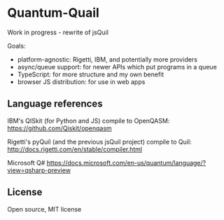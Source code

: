 # Quantum-Quail

Work in progress - rewrite of jsQuil

Goals:
- platform-agnostic: Rigetti, IBM, and potentially more providers
- async/queue support: for newer APIs which put programs in a queue
- TypeScript: for more structure and my own benefit
- browser JS distribution: for use in web apps

## Language references

IBM's QISkit (for Python and JS) compile to OpenQASM:
https://github.com/Qiskit/openqasm

Rigetti's pyQuil (and the previous jsQuil project) compile to Quil:
http://docs.rigetti.com/en/stable/compiler.html

Microsoft Q#
https://docs.microsoft.com/en-us/quantum/language/?view=qsharp-preview

## License

Open source, MIT license

